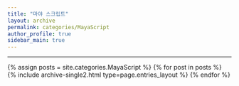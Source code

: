 ```yaml
---
title: "마야 스크립트"
layout: archive
permalink: categories/MayaScript
author_profile: true
sidebar_main: true
---
```


<!-- 공백이 포함되어 있는 카테고리 이름의 경우 site.categories['a b c'] 이런식으로! -->

***

{% assign posts = site.categories.MayaScript %}
{% for post in posts %} {% include archive-single2.html type=page.entries_layout %} {% endfor %}
